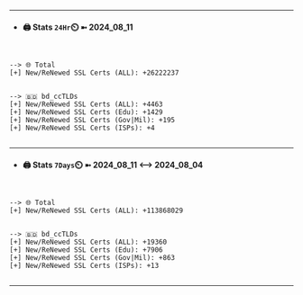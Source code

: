 

---
- #### 🖨️ **Stats** `24Hr`⏲️ ➼ 2024_08_11
```console


--> 🌐 Total
[+] New/ReNewed SSL Certs (ALL): +26222237


--> 🇧🇩 bd_ccTLDs
[+] New/ReNewed SSL Certs (ALL): +4463
[+] New/ReNewed SSL Certs (Edu): +1429
[+] New/ReNewed SSL Certs (Gov|Mil): +195
[+] New/ReNewed SSL Certs (ISPs): +4


```

---
- #### 🖨️ **Stats** `7Days`⏲️ ➼ 2024_08_11 <--> 2024_08_04
```console


--> 🌐 Total
[+] New/ReNewed SSL Certs (ALL): +113868029


--> 🇧🇩 bd_ccTLDs
[+] New/ReNewed SSL Certs (ALL): +19360
[+] New/ReNewed SSL Certs (Edu): +7906
[+] New/ReNewed SSL Certs (Gov|Mil): +863
[+] New/ReNewed SSL Certs (ISPs): +13


```

---

